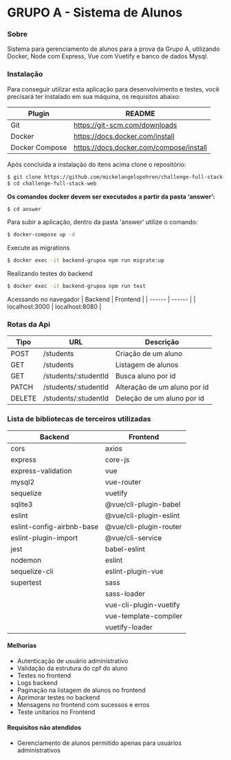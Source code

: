 # GRUPO A - Sistema de Alunos

### Sobre
Sistema para gerenciamento de alunos para a prova da Grupo A, utilizando Docker, Node com Express, Vue com Vuetify e banco de dados Mysql.

### Instalação
Para conseguir utilizar esta aplicação para desenvolvimento e testes, você precisará ter instalado em sua máquina, os requisitos abaixo:

| Plugin | README |
| ------ | ------ |
| Git | https://git-scm.com/downloads |
| Docker | https://docs.docker.com/install |
| Docker Compose | https://docs.docker.com/compose/install |

Após concluída a instalação do itens acima clone o repositório:
```sh
$ git clone https://github.com/mickelangelopohren/challenge-full-stack-web
$ cd challenge-full-stack-web
```
**Os comandos docker devem ser executados a partir da pasta ‘answer’:**
```sh
$ cd answer
```
Para subir a aplicação, dentro da pasta 'answer' utilize o comando:
```sh
$ docker-compose up -d 
```
Execute as migrations
```sh
$ docker exec -it backend-grupoa npm run migrate:up
```
Realizando testes do backend
```sh
$ docker exec -it backend-grupoa npm run test
```
Acessando no navegador
| Backend | Frontend |
| ------ | ------ |
| localhost:3000 | localhost:8080 |

### Rotas da Api
| Tipo | URL | Descrição |
| ------ | ------ |------ |
| POST | /students | Criação de um aluno |
| GET | /students | Listagem de alunos |
| GET | /students/:studentId | Busca aluno por id |
| PATCH | /students/:studentId | Alteração de um aluno por id |
| DELETE | /students/:studentId | Deleção de um aluno por id |

###  Lista de bibliotecas de terceiros utilizadas
| Backend | Frontend |
| ------ | ------ |
| cors | axios |
| express | core-js |
| express-validation | vue |
| mysql2 | vue-router |
| sequelize | vuetify |
| sqlite3 | @vue/cli-plugin-babel |
| eslint | @vue/cli-plugin-eslint |
| eslint-config-airbnb-base | @vue/cli-plugin-router |
| eslint-plugin-import | @vue/cli-service |
| jest | babel-eslint |
| nodemon | eslint |
| sequelize-cli | eslint-plugin-vue |
| supertest | sass |
| | sass-loader |
| | vue-cli-plugin-vuetify |
| | vue-template-compiler |
| | vuetify-loader |


#### Melhorias
- Autenticação de usuário administrativo
- Validação da estrutura do cpf do aluno
- Testes no frontend
- Logs backend
- Paginação na listagem de alunos no frontend
- Aprimorar testes no backend
- Mensagens no frontend com sucessos e erros
- Teste unitarios no Frontend

#### Requisitos não atendidos
- Gerenciamento de alunos permitido apenas para usuários administrativos
